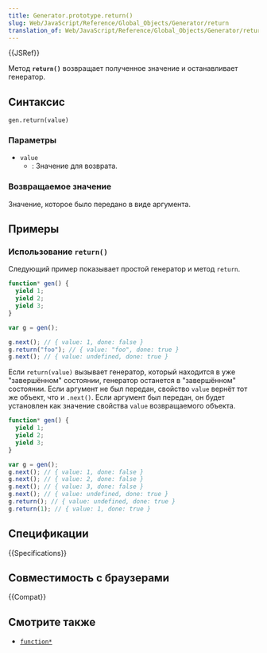 ```yaml
---
title: Generator.prototype.return()
slug: Web/JavaScript/Reference/Global_Objects/Generator/return
translation_of: Web/JavaScript/Reference/Global_Objects/Generator/return
---
```


{{JSRef}}

Метод **`return()`** возвращает полученное значение и останавливает генератор.

## Синтаксис

```
gen.return(value)
```

### Параметры

- `value`
  - : Значение для возврата.

### Возвращаемое значение

Значение, которое было передано в виде аргумента.

## Примеры

### Использование `return()`

Следующий пример показывает простой генератор и метод `return`.

```js
function* gen() {
  yield 1;
  yield 2;
  yield 3;
}

var g = gen();

g.next(); // { value: 1, done: false }
g.return("foo"); // { value: "foo", done: true }
g.next(); // { value: undefined, done: true }
```

Если `return(value)` вызывает генератор, который находится в уже "завершённом" состоянии, генератор останется в "завершённом" состоянии. Если аргумент не был передан, свойство `value` вернёт тот же объект, что и `.next()`. Если аргумент был передан, он будет установлен как значение свойства `value` возвращаемого объекта.

```js
function* gen() {
  yield 1;
  yield 2;
  yield 3;
}

var g = gen();
g.next(); // { value: 1, done: false }
g.next(); // { value: 2, done: false }
g.next(); // { value: 3, done: false }
g.next(); // { value: undefined, done: true }
g.return(); // { value: undefined, done: true }
g.return(1); // { value: 1, done: true }
```

## Спецификации

{{Specifications}}

## Совместимость с браузерами

{{Compat}}

## Смотрите также

- [`function*`](/ru/docs/Web/JavaScript/Reference/Statements/function*)
